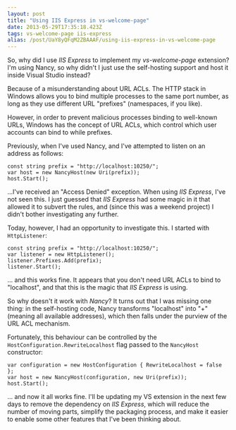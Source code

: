 ```yaml
---
layout: post
title: "Using IIS Express in vs-welcome-page"
date: 2013-05-29T17:35:18.423Z
tags: vs-welcome-page iis-express
alias: /post/UaY8yQFqM2ZBAAAF/using-iis-express-in-vs-welcome-page
---
```


So, why did I use *IIS Express* to implement my *vs-welcome-page* extension?
I'm using Nancy, so why didn't I just use the self-hosting support and host it
inside Visual Studio instead?

Because of a misunderstanding about URL ACLs. The HTTP stack in Windows allows
you to bind multiple processes to the same port number, as long as they use
different URL "prefixes" (namespaces, if you like).

However, in order to prevent malicious processes binding
to well-known URLs, Windows has the concept of URL ACLs, which control which user
accounts can bind to while prefixes.

Previously, when I've used Nancy, and I've attempted to listen on an address as follows:

    const string prefix = "http://localhost:10250/";
    var host = new NancyHost(new Uri(prefix));
    host.Start();

...I've received an "Access Denied" exception. When using *IIS Express*, I've not
seen this. I just guessed that *IIS Express* had some magic in it that allowed it
to subvert the rules, and (since this was a weekend project) I didn't
bother investigating any further.

Today, however, I had an opportunity to investigate this. I started with `HttpListener`:

	const string prefix = "http://localhost:10250/";
    var listener = new HttpListener();
    listener.Prefixes.Add(prefix);
    listener.Start();

... and this works fine. It appears that you don't need URL ACLs to bind to
"localhost", and that this is the magic that *IIS Express* is using.

So why doesn't it work with *Nancy*? It turns out that I was missing one thing:
in the self-hosting code, Nancy transforms "localhost" into "+" (meaning all available addresses),
which then falls under the purview of the URL ACL mechanism.

Fortunately, this behaviour can be controlled by the `HostConfiguration.RewriteLocalhost`
flag passed to the `NancyHost` constructor:

    var configuration = new HostConfiguration { RewriteLocalhost = false };
    var host = new NancyHost(configuration, new Uri(prefix));
    host.Start();

... and now it all works fine. I'll be updating my VS extension in the next few
days to remove the dependency on *IIS Express*, which will reduce the number of
moving parts, simplify the packaging process, and make it easier to enable some
other features that I've been thinking about.

